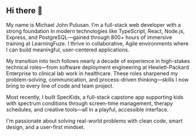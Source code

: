 ## Hi there 👋

<!--
**MJPulusan/MJPulusan** is a ✨ _special_ ✨ repository because its `README.md` (this file) appears on your GitHub profile.

Here are some ideas to get you started:

- 🔭 I’m currently working on ...
- 🌱 I’m currently learning ...
- 👯 I’m looking to collaborate on ...
- 🤔 I’m looking for help with ...
- 💬 Ask me about ...
- 📫 How to reach me: ...
- 😄 Pronouns: ...
- ⚡ Fun fact: ...
-->
My name is Michael John Pulusan. I'm a full-stack web developer with a strong foundation in modern technologies like TypeScript, React, Node.js, Express, and PostgreSQL—gained through 800+ hours of immersive training at LearningFuze. I thrive in collaborative, Agile environments where I can build meaningful, user-centered applications.

My transition into tech follows nearly a decade of experience in high-stakes technical roles—from software deployment engineering at Hewlett-Packard Enterprise to clinical lab work in healthcare. These roles sharpened my problem-solving, communication, and process-driven thinking—skills I now bring to every line of code and team project.

Most recently, I built SpecKids, a full-stack capstone app supporting kids with spectrum conditions through screen-time management, therapy schedules, and creative tools—all in a playful, accessible interface.

I'm passionate about solving real-world problems with clean code, smart design, and a user-first mindset.

